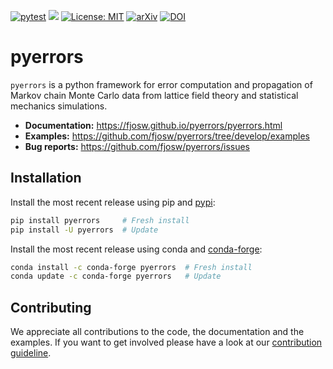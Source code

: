 [![pytest](https://github.com/fjosw/pyerrors/actions/workflows/pytest.yml/badge.svg)](https://github.com/fjosw/pyerrors/actions/workflows/pytest.yml) [![](https://img.shields.io/badge/python-3.7+-blue.svg)](https://www.python.org/downloads/) [![License: MIT](https://img.shields.io/badge/License-MIT-yellow.svg)](https://opensource.org/licenses/MIT) [![arXiv](https://img.shields.io/badge/arXiv-2209.14371-b31b1b.svg)](https://arxiv.org/abs/2209.14371) [![DOI](https://img.shields.io/badge/DOI-10.1016%2Fj.cpc.2023.108750-blue)](https://doi.org/10.1016/j.cpc.2023.108750)
# pyerrors
`pyerrors` is a python framework for error computation and propagation of Markov chain Monte Carlo data from lattice field theory and statistical mechanics simulations.

- **Documentation:** https://fjosw.github.io/pyerrors/pyerrors.html
- **Examples:** https://github.com/fjosw/pyerrors/tree/develop/examples
- **Bug reports:** https://github.com/fjosw/pyerrors/issues

## Installation
Install the most recent release using pip and [pypi](https://pypi.org/project/pyerrors/):
```bash
pip install pyerrors     # Fresh install
pip install -U pyerrors  # Update
```
Install the most recent release using conda and [conda-forge](https://anaconda.org/conda-forge/pyerrors):
```bash
conda install -c conda-forge pyerrors  # Fresh install
conda update -c conda-forge pyerrors   # Update
```

## Contributing
We appreciate all contributions to the code, the documentation and the examples. If you want to get involved please have a look at our [contribution guideline](https://github.com/fjosw/pyerrors/blob/develop/CONTRIBUTING.md).
